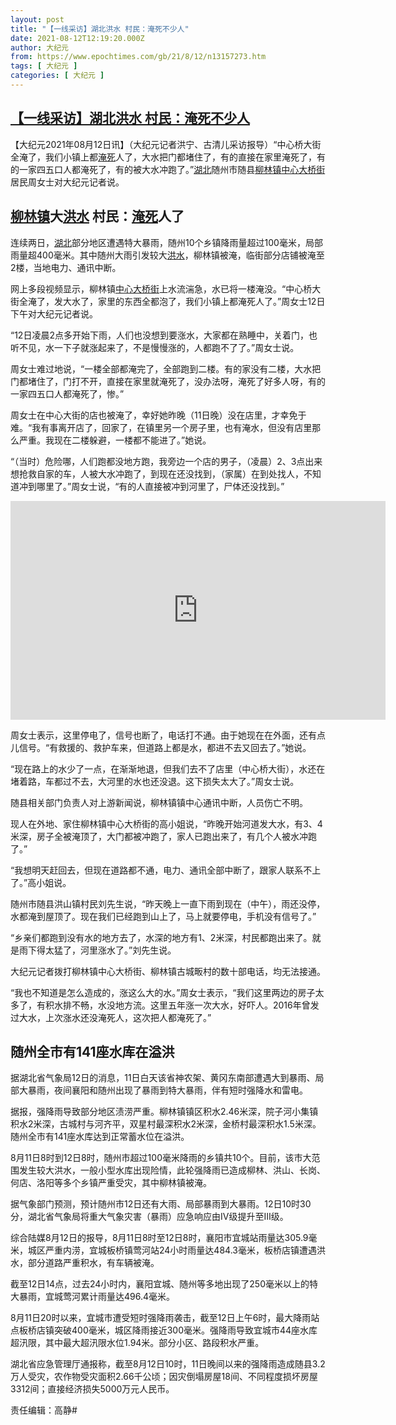```yaml
---
layout: post
title: "【一线采访】湖北洪水 村民：淹死不少人"
date: 2021-08-12T12:19:20.000Z
author: 大纪元
from: https://www.epochtimes.com/gb/21/8/12/n13157273.htm
tags: [ 大纪元 ]
categories: [ 大纪元 ]
---
```

<!--1628770760000-->
[【一线采访】湖北洪水 村民：淹死不少人](https://www.epochtimes.com/gb/21/8/12/n13157273.htm)
------

<div>
<p>【大纪元2021年08月12日讯】（大纪元记者洪宁、古清儿采访报导）“中心桥大街全淹了，我们小镇上都<a href="https://www.epochtimes.com/gb/tag/%E6%B7%B9%E6%AD%BB.html">淹死</a>人了，大水把门都堵住了，有的直接在家里淹死了，有的一家四五口人都淹死了，有的被大水冲跑了。”<a href="https://www.epochtimes.com/gb/tag/%E6%B9%96%E5%8C%97.html">湖北</a>随州市随县<a href="https://www.epochtimes.com/gb/tag/%E6%9F%B3%E6%9E%97%E9%95%87.html">柳林镇</a><a href="https://www.epochtimes.com/gb/tag/%E4%B8%AD%E5%BF%83%E5%A4%A7%E6%A1%A5%E8%A1%97.html">中心大桥街</a>居民周女士对大纪元记者说。</p><h2><a href="https://www.epochtimes.com/gb/tag/%E6%9F%B3%E6%9E%97%E9%95%87.html">柳林镇</a>大<a href="https://www.epochtimes.com/gb/tag/%E6%B4%AA%E6%B0%B4.html">洪水</a> 村民：<a href="https://www.epochtimes.com/gb/tag/%E6%B7%B9%E6%AD%BB.html">淹死</a>人了</h2><p>连续两日，<a href="https://www.epochtimes.com/gb/tag/%E6%B9%96%E5%8C%97.html">湖北</a>部分地区遭遇特大暴雨，随州10个乡镇降雨量超过100毫米，局部雨量超400毫米。其中随州大雨引发较大<a href="https://www.epochtimes.com/gb/tag/%E6%B4%AA%E6%B0%B4.html">洪水</a>，柳林镇被淹，临街部分店铺被淹至2楼，当地电力、通讯中断。</p><p>网上多段视频显示，柳林镇<a href="https://www.epochtimes.com/gb/tag/%E4%B8%AD%E5%BF%83%E5%A4%A7%E6%A1%A5%E8%A1%97.html">中心大桥街</a>上水流湍急，水已将一楼淹没。“中心桥大街全淹了，发大水了，家里的东西全都泡了，我们小镇上都淹死人了。”周女士12日下午对大纪元记者说。</p><p>“12日凌晨2点多开始下雨，人们也没想到要涨水，大家都在熟睡中，关着门，也听不见，水一下子就涨起来了，不是慢慢涨的，人都跑不了了。”周女士说。</p><p>周女士难过地说，“一楼全部都淹完了，全部跑到二楼。有的家没有二楼，大水把门都堵住了，门打不开，直接在家里就淹死了，没办法呀，淹死了好多人呀，有的一家四五口人都淹死了，惨。”</p><p>周女士在中心大街的店也被淹了，幸好她昨晚（11日晚）没在店里，才幸免于难。“我有事离开店了，回家了，在镇里另一个房子里，也有淹水，但没有店里那么严重。我现在二楼躲避，一楼都不能进了。”她说。</p><p>“（当时）危险哪，人们跑都没地方跑，我旁边一个店的男子，（凌晨）2、3点出来想抢救自家的车，人被大水冲跑了，到现在还没找到，（家属）在到处找人，不知道冲到哪里了。”周女士说，“有的人直接被冲到河里了，尸体还没找到。”</p><p><iframe src="https://www.youmaker.com/embed/3b58ebff-8e1a-404b-bb9e-1ed74c93c48b?r=16x9&amp;d=31" width="600" height="350" frameborder="0" allowfullscreen="allowfullscreen"></iframe></p><p>周女士表示，这里停电了，信号也断了，电话打不通。由于她现在在外面，还有点儿信号。“有救援的、救护车来，但道路上都是水，都进不去又回去了。”她说。</p><p>“现在路上的水少了一点，在渐渐地退，但我们去不了店里（中心桥大街），水还在堵着路，车都过不去，大河里的水也还没退。这下损失太大了。”周女士说。</p><p>随县相关部门负责人对上游新闻说，柳林镇镇中心通讯中断，人员伤亡不明。</p><p>现人在外地、家住柳林镇中心大桥街的高小姐说，“昨晚开始河道发大水，有3、4米深，房子全被淹顶了，大门都被冲跑了，家人已跑出来了，有几个人被水冲跑了。”</p><p>“我想明天赶回去，但现在道路都不通，电力、通讯全部中断了，跟家人联系不上了。”高小姐说。</p><p>随州市随县洪山镇村民刘先生说，“昨天晚上一直下雨到现在（中午），雨还没停，水都淹到屋顶了。现在我们已经跑到山上了，马上就要停电，手机没有信号了。”</p><p>“乡亲们都跑到没有水的地方去了，水深的地方有1、2米深，村民都跑出来了。就是雨下得太猛了，河里涨水了。”刘先生说。</p><p>大纪元记者拨打柳林镇中心大桥街、柳林镇古城畈村的数十部电话，均无法接通。</p><p>“我也不知道是怎么造成的，涨这么大的水。”周女士表示，“我们这里两边的房子太多了，有积水排不畅，水没地方流。这里五年涨一次大水，好吓人。2016年曾发过大水，上次涨水还没淹死人，这次把人都淹死了。”</p><h2>随州全市有141座水库在溢洪</h2><p>据湖北省气象局12日的消息，11日白天该省神农架、黄冈东南部遭遇大到暴雨、局部大暴雨，夜间襄阳和随州出现了暴雨到特大暴雨，伴有短时强降水和雷电。</p><p>据报，强降雨导致部分地区渍涝严重。柳林镇镇区积水2.46米深，院子河小集镇积水2米深，古城村与河齐平，双星村最深积水2米深，金桥村最深积水1.5米深。随州全市有141座水库达到正常蓄水位在溢洪。</p><p>8月11日8时到12日8时，随州市超过100毫米降雨的乡镇共10个。目前，该市大范围发生较大洪水，一般小型水库出现险情，此轮强降雨已造成柳林、洪山、长岗、何店、洛阳等多个乡镇严重受灾，其中柳林镇被淹。</p><p>据气象部门预测，预计随州市12日还有大雨、局部暴雨到大暴雨。12日10时30分，湖北省气象局将重大气象灾害（暴雨）应急响应由Ⅳ级提升至Ⅲ级。</p><p>综合陆媒8月12日的报导，8月11日8时至12日8时，襄阳市宜城站雨量达305.9毫米，城区严重内涝，宜城板桥镇莺河站24小时雨量达484.3毫米，板桥店镇遭遇洪水，部分道路严重积水，有车辆被淹。</p><p>截至12日14点，过去24小时内，襄阳宜城、随州等多地出现了250毫米以上的特大暴雨，宜城莺河累计雨量达496.4毫米。</p><p>8月11日20时以来，宜城市遭受短时强降雨袭击，截至12日上午6时，最大降雨站点板桥店镇突破400毫米，城区降雨接近300毫米。强降雨导致宜城市44座水库超汛限，其中最大超汛限水位1.94米。部分小区、路段积水严重。</p><p>湖北省应急管理厅通报称，截至8月12日10时，11日晚间以来的强降雨造成随县3.2万人受灾，农作物受灾面积2.66千公顷；因灾倒塌房屋18间、不同程度损坏房屋3312间；直接经济损失5000万元人民币。</p><p>责任编辑：高静#</p>
</div>
